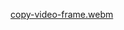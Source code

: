 [copy-video-frame.webm](https://github.com/user-attachments/assets/35e3d7dd-6824-464b-9222-562803a87ef6)
